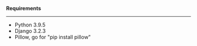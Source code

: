<b>Requirements</b>
<hr>
<ul>
  <li>Python 3.9.5</li>
  <li>Django 3.2.3</li>
<li>Pillow, go for "pip install pillow"</li>
</ul>
